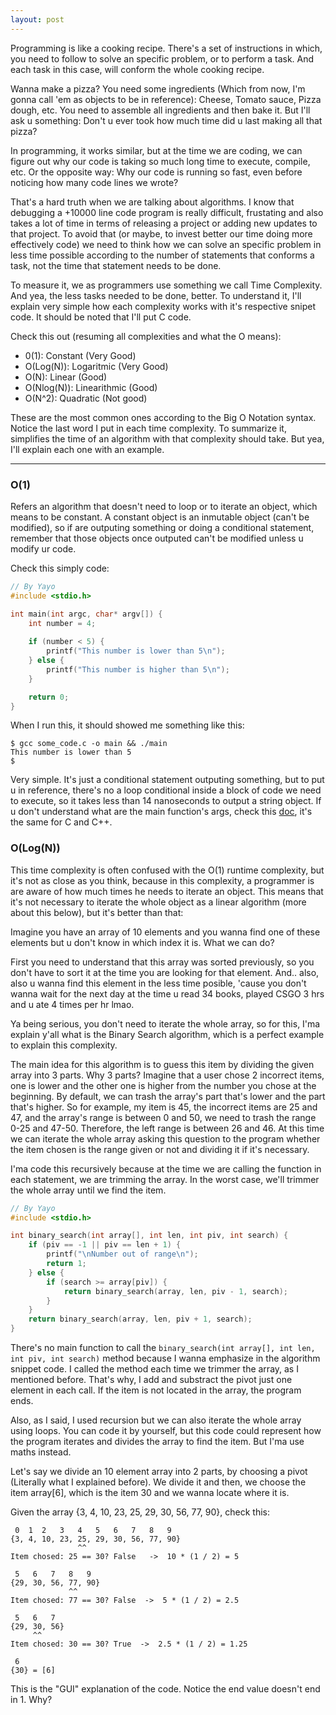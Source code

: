 ```yaml
---
layout: post
---
```



Programming is like a cooking recipe. There's a set of instructions in which, you need to follow to solve an specific problem, or to perform a task. And each task in this case, will conform the whole cooking recipe. 

Wanna make a pizza? You need some ingredients (Which from now, I'm gonna call 'em as objects to be in reference): Cheese, Tomato sauce, Pizza dough, etc. You need to assemble all ingredients and then bake it. But I'll ask u something: Don't u ever took how much time did u last making all that pizza? 

In programming, it works similar, but at the time we are coding, we can figure out why our code is taking so much long time to execute, compile, etc. Or the opposite way: Why our code is running so fast, even before noticing how many code lines we wrote?

That's a hard truth when we are talking about algorithms. I know that debugging a +10000 line code program is really difficult, frustating and also takes a lot of time in terms of releasing a project or adding new updates to that project. To avoid that (or maybe, to invest better our time doing more effectively code) we need to think how we can solve an specific problem in less time possible according to the number of statements that conforms a task, not the time that statement needs to be done.  

To measure it, we as programmers use something we call Time Complexity. And yea, the less tasks needed to be done, better. To understand it, I'll explain very simple how each complexity works with it's respective snipet code. It should be noted that I'll put C code. 

Check this out (resuming all complexities and what the O means):
- 0(1): Constant (Very Good)
- O(Log(N)): Logaritmic (Very Good)
- O(N): Linear (Good)
- O(Nlog(N)): Linearithmic (Good)
- O(N^2): Quadratic (Not good)

These are the most common ones according to the Big O Notation syntax. Notice the last word I put in each time complexity. To summarize it, simplifies the time of an algorithm with that complexity should take. But yea, I'll explain each one with an example. 

* * *

### O(1)

Refers an algorithm that doesn't need to loop or to iterate an object, which means to be constant. A constant object is an inmutable object (can't be modified), so if are outputing something or doing a conditional statement, remember that those objects once outputed can't be modified unless u modify ur code. 

Check this simply code:

```c
// By Yayo
#include <stdio.h>

int main(int argc, char* argv[]) {
    int number = 4;
    
    if (number < 5) {
        printf("This number is lower than 5\n");
    } else {
        printf("This number is higher than 5\n");
    }

    return 0;
}
```
When I run this, it should showed me something like this: 

```
$ gcc some_code.c -o main && ./main
This number is lower than 5
$
```

Very simple. It's just a conditional statement outputing something, but to put u in reference, there's no a loop conditional inside a block of code we need to execute, so it takes less than 14 nanoseconds to output a string object. If u don't understand what are the main function's args, check this [doc](https://linuxhint.com/argc-argv-cpp/), it's the same for C and C++. 


### O(Log(N))

This time complexity is often confused with the O(1) runtime complexity, but it's not as close as you think, because in this complexity, a programmer is are aware of how much times he needs to iterate an object. This means that it's not necessary to iterate the whole object as a linear algorithm (more about this below), but it's better than that:

Imagine you have an array of 10 elements and you wanna find one of these elements but u don't know in which index it is. What we can do? 

First you need to understand that this array was sorted previously, so you don't have to sort it at the time you are looking for that element. And.. also, also u wanna find this element in the less time posible, 'cause you don't wanna wait for the next day at the time u read 34 books, played CSGO 3 hrs and u ate 4 times per hr lmao. 

Ya being serious, you don't need to iterate the whole array, so for this, I'ma explain y'all what is the Binary Search algorithm, which is a perfect example to explain this complexity. 

The main idea for this algorithm is to guess this item by dividing the given array into 3 parts. Why 3 parts? Imagine that a user chose 2 incorrect items, one is lower and the other one is higher from the number you chose at the beginning. By default, we can trash the array's part that's lower and the part that's higher. So for example, my item is 45, the incorrect items are 25 and 47, and the array's range is between 0 and 50, we need to trash the range 0-25 and 47-50. Therefore, the left range is between 26 and 46. At this time we can iterate the whole array asking this question to the program whether the item chosen is the range given or not and dividing it if it's necessary. 

I'ma code this recursively because at the time we are calling the function in each statement, we are trimming the array. In the worst case, we'll trimmer the whole array until we find the item. 

```c
// By Yayo
#include <stdio.h>

int binary_search(int array[], int len, int piv, int search) {
    if (piv == -1 || piv == len + 1) {
        printf("\nNumber out of range\n");
        return 1;
    } else {
        if (search >= array[piv]) {
            return binary_search(array, len, piv - 1, search);
        }
    }
    return binary_search(array, len, piv + 1, search);
}

```

There's no main function to call the ```binary_search(int array[], int len, int piv, int search)``` method because I wanna emphasize in the algorithm snippet code. I called the method each time we trimmer the array, as I mentioned before. That's why, I add and substract the pivot just one element in each call. If the item is not located in the array, the program ends. 

Also, as I said, I used recursion but we can also iterate the whole array using loops. You can code it by yourself, but this code could represent how the program iterates and divides the array to find the item. But I'ma use maths instead. 

Let's say we divide an 10 element array into 2 parts, by choosing a pivot (Literally what I explained before). We divide it and then, we choose the item array[6], which is the item 30 and we wanna locate where it is. 

Given the array {3, 4, 10, 23, 25, 29, 30, 56, 77, 90}, check this: 

```
 0  1  2   3   4   5   6   7   8   9
{3, 4, 10, 23, 25, 29, 30, 56, 77, 90} 
               ^^
Item chosed: 25 == 30? False   ->  10 * (1 / 2) = 5 

 5   6   7   8   9
{29, 30, 56, 77, 90}
             ^^
Item chosed: 77 == 30? False  ->  5 * (1 / 2) = 2.5 

 5   6   7
{29, 30, 56}
     ^^
Item chosed: 30 == 30? True  ->  2.5 * (1 / 2) = 1.25 

 6
{30} = [6]
```

This is the "GUI" explanation of the code. Notice the end value doesn't end in 1. Why?

